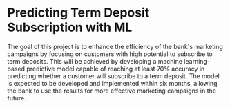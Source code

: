 # Predicting Term Deposit Subscription with ML
The goal of this project is to enhance the efficiency of the bank's marketing campaigns by focusing on customers with high potential to subscribe to term deposits. This will be achieved by developing a machine learning-based predictive model capable of reaching at least 70% accuracy in predicting whether a customer will subscribe to a term deposit. The model is expected to be developed and implemented within six months, allowing the bank to use the results for more effective marketing campaigns in the future.

